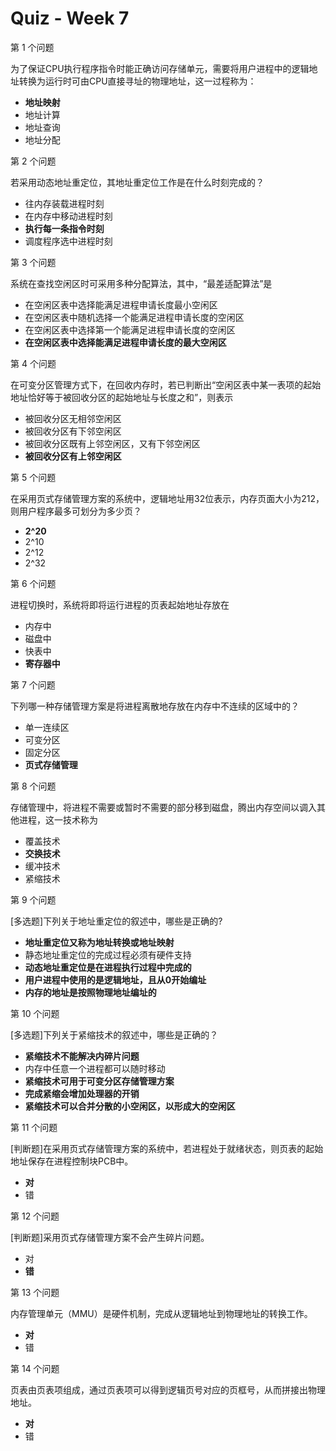 Quiz - Week 7
=============
第 1 个问题

为了保证CPU执行程序指令时能正确访问存储单元，需要将用户进程中的逻辑地址转换为运行时可由CPU直接寻址的物理地址，这一过程称为：

- **地址映射**
- 地址计算
- 地址查询
- 地址分配

第 2 个问题

若采用动态地址重定位，其地址重定位工作是在什么时刻完成的？

- 往内存装载进程时刻
- 在内存中移动进程时刻
- **执行每一条指令时刻**
- 调度程序选中进程时刻

第 3 个问题

系统在查找空闲区时可采用多种分配算法，其中，“最差适配算法”是

- 在空闲区表中选择能满足进程申请长度最小空闲区
- 在空闲区表中随机选择一个能满足进程申请长度的空闲区
- 在空闲区表中选择第一个能满足进程申请长度的空闲区
- **在空闲区表中选择能满足进程申请长度的最大空闲区**

第 4 个问题

在可变分区管理方式下，在回收内存时，若已判断出“空闲区表中某一表项的起始地址恰好等于被回收分区的起始地址与长度之和”，则表示

- 被回收分区无相邻空闲区
- 被回收分区有下邻空闲区
- 被回收分区既有上邻空闲区，又有下邻空闲区
- **被回收分区有上邻空闲区**

第 5 个问题

在采用页式存储管理方案的系统中，逻辑地址用32位表示，内存页面大小为212，则用户程序最多可划分为多少页？

- **2^20**
- 2^10
- 2^12
- 2^32

第 6 个问题

进程切换时，系统将即将运行进程的页表起始地址存放在

- 内存中
- 磁盘中
- 快表中
- **寄存器中**

第 7 个问题

下列哪一种存储管理方案是将进程离散地存放在内存中不连续的区域中的？

- 单一连续区
- 可变分区
- 固定分区
- **页式存储管理**

第 8 个问题

存储管理中，将进程不需要或暂时不需要的部分移到磁盘，腾出内存空间以调入其他进程，这一技术称为

- 覆盖技术
- **交换技术**
- 缓冲技术
- 紧缩技术

第 9 个问题

[多选题]下列关于地址重定位的叙述中，哪些是正确的?

- **地址重定位又称为地址转换或地址映射**
- 静态地址重定位的完成过程必须有硬件支持
- **动态地址重定位是在进程执行过程中完成的**
- **用户进程中使用的是逻辑地址，且从0开始编址**
- **内存的地址是按照物理地址编址的**

第 10 个问题

[多选题]下列关于紧缩技术的叙述中，哪些是正确的？

- **紧缩技术不能解决内碎片问题**
- 内存中任意一个进程都可以随时移动
- **紧缩技术可用于可变分区存储管理方案**
- **完成紧缩会增加处理器的开销**
- **紧缩技术可以合并分散的小空闲区，以形成大的空闲区**

第 11 个问题

[判断题]在采用页式存储管理方案的系统中，若进程处于就绪状态，则页表的起始地址保存在进程控制块PCB中。

- **对**
- 错

第 12 个问题

[判断题]采用页式存储管理方案不会产生碎片问题。

- 对
- **错**

第 13 个问题

内存管理单元（MMU）是硬件机制，完成从逻辑地址到物理地址的转换工作。

- **对**
- 错

第 14 个问题

页表由页表项组成，通过页表项可以得到逻辑页号对应的页框号，从而拼接出物理地址。

- **对**
- 错